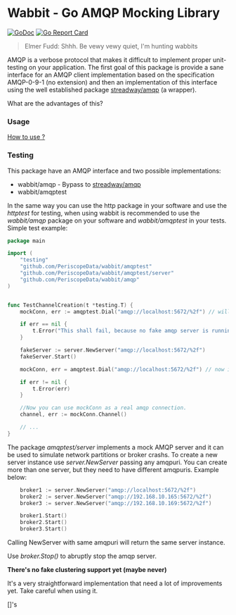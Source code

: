 # Wabbit - Go AMQP Mocking Library

[![GoDoc](https://godoc.org/github.com/PeriscopeData/wabbit?status.svg)](https://godoc.org/github.com/PeriscopeData/wabbit)
[![Go Report Card](https://goreportcard.com/badge/github.com/PeriscopeData/wabbit)](https://goreportcard.com/report/github.com/PeriscopeData/wabbit)

> Elmer Fudd: Shhh. Be vewy vewy quiet, I'm hunting wabbits

AMQP is a verbose protocol that makes it difficult to implement proper
unit-testing on your application.  The first goal of this package is
provide a sane interface for an AMQP client implementation based on
the specification AMQP-0-9-1 (no extension) and then an implementation
of this interface using the well established package [streadway/amqp](https://github.com/streadway/amqp) (a
wrapper).

What are the advantages of this?

### Usage

[How to use ?](/_examples)

### Testing

This package have an AMQP interface and two possible implementations:

-   wabbit/amqp - Bypass to [streadway/amqp](https://github.com/streadway/amqp)
-   wabbit/amqptest

In the same way you can use the http package in your software and use
the *httptest* for testing, when using wabbit is recommended to use the
*wabbit/amqp* package on your software and *wabbit/amqptest* in your
tests. Simple test example:

```go
package main

import (
	"testing"
	"github.com/PeriscopeData/wabbit/amqptest"
	"github.com/PeriscopeData/wabbit/amqptest/server"
	"github.com/PeriscopeData/wabbit/amqp"
)


func TestChannelCreation(t *testing.T) {
	mockConn, err := amqptest.Dial("amqp://localhost:5672/%2f") // will fail,

	if err == nil {
		t.Error("This shall fail, because no fake amqp server is running...")
	}

	fakeServer := server.NewServer("amqp://localhost:5672/%2f")
	fakeServer.Start()

	mockConn, err = amqptest.Dial("amqp://localhost:5672/%2f") // now it works =D

	if err != nil {
		t.Error(err)
	}

	//Now you can use mockConn as a real amqp connection.
	channel, err := mockConn.Channel()

    // ...
}
```
The package *amqptest/server* implements a mock AMQP server and it
can be used to simulate network partitions or broker crashs. To
create a new server instance use *server.NewServer* passing any
amqpuri. You can create more than one server, but they need to
have different amqpuris. Example below:

```go
    broker1 := server.NewServer("amqp://localhost:5672/%2f")
    broker2 := server.NewServer("amqp://192.168.10.165:5672/%2f")
    broker3 := server.NewServer("amqp://192.168.10.169:5672/%2f")

    broker1.Start()
    broker2.Start()
    broker3.Start()
```
Calling NewServer with same amqpuri will return the same server
instance.

Use *broker.Stop()* to abruptly stop the amqp server.

**There's no fake clustering support yet (maybe never)**

It's a very straightforward implementation that need a lot of
improvements yet. Take careful when using it.

[]'s

